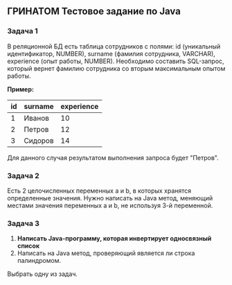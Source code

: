 ## ГРИНАТОМ Тестовое задание по Java

### Задача 1

В реляционной БД есть таблица сотрудников с полями: id (уникальный идентификатор, NUMBER), surname (фамилия сотрудника, VARCHAR), experience (опыт работы, NUMBER). Необходимо составить SQL-запрос, который вернет фамилию сотрудника со вторым максимальным опытом работы.

**Пример:**

| id | surname | experience |
|----|---------|------------| 
| 1  | Иванов  | 10         |
| 2  | Петров  | 12         |
| 3  | Сидоров | 14         |

Для данного случая результатом выполнения запроса будет "Петров".

### Задача 2

Есть 2 целочисленных переменных a и b, в которых хранятся определенные значения. Нужно написать на Java метод, меняющий местами значения переменных a и b, не используя 3-й переменной.

### Задача 3

1. **Написать Java-программу, которая инвертирует односвязный список**
2. Написать на Java метод, проверяющий является ли строка палиндромом.

Выбрать одну из задач.
